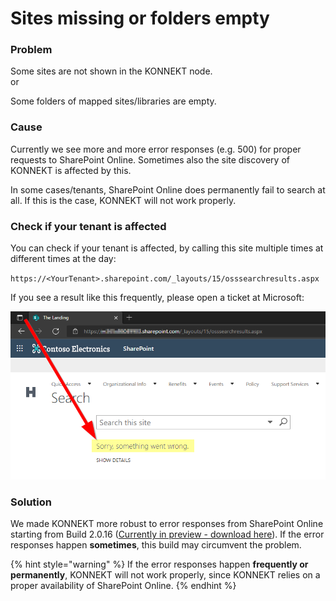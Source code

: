 # Sites missing or folders empty

### Problem

Some sites are not shown in the KONNEKT node.\
or

Some folders of mapped sites/libraries are empty.

### Cause

Currently we see more and more error responses (e.g. 500) for proper requests to SharePoint Online. Sometimes also the site discovery of KONNEKT is affected by this.&#x20;

In some cases/tenants, SharePoint Online does permanently fail to search at all. If this is the case, KONNEKT will not work properly.

### Check if your tenant is affected

You can check if your tenant is affected, by calling this site multiple times at different times at the day:

`https://<YourTenant>.sharepoint.com/_layouts/15/osssearchresults.aspx`

If you see a result like this frequently, please open a ticket at Microsoft:

![](<../.gitbook/assets/image (25).png>)

### Solution

We made KONNEKT more robust to error responses from SharePoint Online starting from Build 2.0.16 ([Currently in preview - download here](../changelog.md)). If the error responses happen **sometimes**, this build may circumvent the problem.

{% hint style="warning" %}
If the error responses happen **frequently or permanently**, KONNEKT will not work properly, since KONNEKT relies on a proper availability of SharePoint Online.
{% endhint %}
